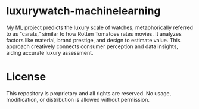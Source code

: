 # luxurywatch-machinelearning
My ML project predicts the luxury scale of watches, metaphorically referred to as "carats," similar to how Rotten Tomatoes rates movies. It analyzes factors like material, brand prestige, and design to estimate value. This approach creatively connects consumer perception and data insights, aiding accurate luxury assessment.

# License

This repository is proprietary and all rights are reserved. No usage, modification, or distribution is allowed without permission.
